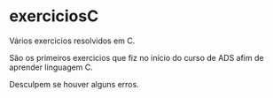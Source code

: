 # exerciciosC
Vários exercicios resolvidos em C.

São os primeiros exercicios que fiz no início do curso de ADS afim de aprender linguagem C. 

Desculpem se houver alguns erros. 

